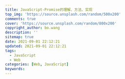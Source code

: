 ```yaml
---
title: JavaScript-Promise的理解、方法、实现
top_img: 'https://source.unsplash.com/random/500x200'
comments: true
cover: 'https://source.unsplash.com/random/800x200'
copyright_author: bo.wang
description: ''
sitemap: true
date: 2021-09-01 22:12:21
updated: 2021-09-01 22:12:21
tags:
  - JavaScript
  - Web
categories: [Web, JavaScript]
keywords:
---
```


